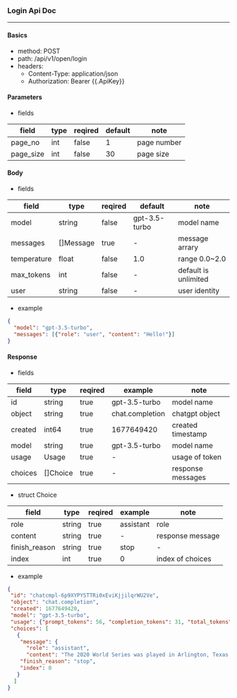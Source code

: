 ### Login Api Doc
---

#### Basics
- method: POST
- path: /api/v1/open/login
- headers:
  - Content-Type: application/json
  - Authorization: Bearer {{.ApiKey}}

#### Parameters
- fields

| field | type | reqired | default | note |
| ----  | ---- | ----    | ----    | ---- |
| page_no   | int | false | 1  | page number |
| page_size | int | false | 30 | page size   |

#### Body
- fields

| field | type | reqired | default | note |
| ----  | ---- | ----    | ----    | ---- |
| model       | string    | false   | gpt-3.5-turbo | model name |
| messages    | []Message | true    | -             | message arrary |
| temperature | float     | false   | 1.0           | range 0.0~2.0 |
| max_tokens  | int       | false   | -             | default is unlimited |
| user        | string    | false   | -             | user identity |

- example
```json
{
  "model": "gpt-3.5-turbo",
  "messages": [{"role": "user", "content": "Hello!"}]
}
```

#### Response
- fields

| field | type | reqired | example | note |
| ---- | ----  | ----    | ----    | ---- |
| id      | string   | true | gpt-3.5-turbo   | model name |
| object  | string   | true | chat.completion | chatgpt object |
| created | int64    | true | 1677649420      | created timestamp |
| model   | string   | true | gpt-3.5-turbo   | model name |
| usage   | Usage    | true | -               | usage of token |
| choices | []Choice | true | -               | response messages |

- struct Choice

| field | type | reqired | example | note |
| ----  | ---- | ----    | ----    | ---- |
| role          | string | true | assistant | role |
| content       | string | true | -         | response message |
| finish_reason | string | true | stop      | - |
| index         | int    | true | 0         | index of choices |

- example
```json
{
 "id": "chatcmpl-6p9XYPYSTTRi0xEviKjjilqrWU2Ve",
 "object": "chat.completion",
 "created": 1677649420,
 "model": "gpt-3.5-turbo",
 "usage": {"prompt_tokens": 56, "completion_tokens": 31, "total_tokens": 87},
 "choices": [
   {
    "message": {
      "role": "assistant",
      "content": "The 2020 World Series was played in Arlington, Texas at the Globe Life Field, which was the new home stadium for the Texas Rangers."},
    "finish_reason": "stop",
    "index": 0
   }
  ]
}
```
